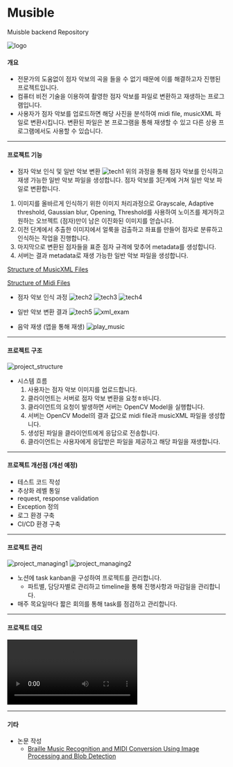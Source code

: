 # Musible
Muisble backend Repository

![logo](readme/img/logo.png)

#### 개요
- 전문가의 도움없이 점자 악보의 곡을 들을 수 없기 때문에 이를 해결하고자 진행된 프로젝트입니다.
- 컴퓨터 비전 기술을 이용하여 촬영한 점자 악보를 파일로 변환하고 재생하는 프로그램입니다.
- 사용자가 점자 악보를 업로드하면 해당 사진을 분석하여 midi file, musicXML 파일로 변환시킵니다. 변환된 파일은 본 프로그램을 통해 재생할 수 있고 다른 상용 프로그램에서도 사용할 수 있습니다.

---
#### 프로젝트 기능
- 점자 악보 인식 및 일반 악보 변환
![tech1](readme/img/tech1.PNG)
위의 과정을 통해 점자 악보를 인식하고 재생 가능한 일반 악보 파일을 생성합니다.
점자 악보를 3단계에 거쳐 일반 악보 파일로 변환합니다.
1. 이미지를 올바르게 인식하기 위한 이미지 처리과정으로 Grayscale, Adaptive threshold, Gaussian blur, Opening, Threshold를 사용하여 노이즈를 제거하고 원하는 오브젝트 (점자)만이 남은 이진화된 이미지를 얻습니다.
2. 이전 단계에서 추출한 이미지에서 얼룩을 검출하고 좌표를 만들어 점자로 분류하고 인식하는 작업을 진행합니다.
3. 마지막으로 변환된 점자들을 표준 점자 규격에 맞추어 metadata를 생성합니다.
4. 서버는 결과 metadata로 재생 가능한 일반 악보 파일을 생성합니다.

[Structure of MusicXML Files](https://www.w3.org/2021/06/musicxml40/tutorial/structure-of-musicxml-files/)

[Structure of Midi Files](https://www.midi.org/specifications/file-format-specifications/standard-midi-files)

- 점자 악보 인식 과정
![tech2](readme/img/tech2.PNG)
![tech3](readme/img/tech3.PNG)
![tech4](readme/img/tech4.PNG)

- 일반 악보 변환 결과
![tech5](readme/img/tech5.PNG)
![xml_exam](readme/img/xml_exam.PNG)

- 음악 재생 (앱을 통해 재생)
![play_music](readme/img/play_music.PNG)

---
#### 프로젝트 구조
![project_structure](readme/img/project_structure.png)
- 시스템 흐름
  1. 사용자는 점자 악보 이미지를 업로드합니다.
  2. 클라이언트는 서버로 점자 악보 변환을 요청ㅎ바니다.
  3. 클라이언트의 요청이 발생하면 서버는 OpenCV Model을 실행합니다.
  4. 서버는 OpenCV Model의 결과 값으로 midi file과 musicXML 파일을 생성합니다.
  5. 생성된 파일을 클라이언트에게 응답으로 전송합니다.
  6. 클라이언트는 사용자에게 응답받은 파일을 제공하고 해당 파일을 재생합니다.

---
#### 프로젝트 개선점 (개선 예정)
- 테스트 코드 작성
- 추상화 레벨 통일
- request, response validation
- Exception 정의
- 로그 환경 구축
- CI/CD 환경 구축

---
#### 프로젝트 관리
![project_managing1](readme/img/project_managing1.png)
![project_managing2](readme/img/project_managing2.png)
- 노션에 task kanban을 구성하여 프로젝트를 관리합니다.
  - 파트별, 담당자별로 관리하고 timeline을 통해 진행사항과 마감일을 관리합니다.
- 매주 목요일마다 짧은 회의를 통해 task를 점검하고 관리합니다.

---
#### 프로젝트 데모
![Demo video](/readme/demo/demo.mp4)

---
#### 기타
- 논문 작성
  - [Braille Music Recognition and MIDI Conversion Using Image Processing and Blob Detection](readme/paper/Braille%20Music%20Recognition%20and%20MIDI%20Conversion%20Using%20Image%20Processing%20and%20Blob%20Detection.pdf)